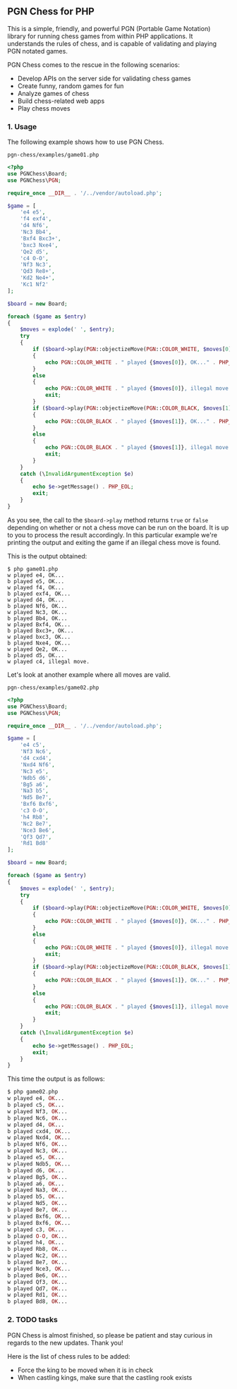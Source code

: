 ## PGN Chess for PHP

This is a simple, friendly, and powerful PGN (Portable Game Notation) library for running chess games from within PHP applications. It understands the rules of chess, and is capable of validating and playing PGN notated games.

PGN Chess comes to the rescue in the following scenarios:

- Develop APIs on the server side for validating chess games
- Create funny, random games for fun
- Analyze games of chess
- Build chess-related web apps
- Play chess moves

### 1. Usage

The following example shows how to use PGN Chess.

`pgn-chess/examples/game01.php`

```php
<?php
use PGNChess\Board;
use PGNChess\PGN;

require_once __DIR__ . '/../vendor/autoload.php';

$game = [
    'e4 e5',
    'f4 exf4',
    'd4 Nf6',
    'Nc3 Bb4',
    'Bxf4 Bxc3+',
    'bxc3 Nxe4',
    'Qe2 d5',
    'c4 O-O',
    'Nf3 Nc3',
    'Qd3 Re8+',
    'Kd2 Ne4+',
    'Kc1 Nf2'
];

$board = new Board;

foreach ($game as $entry)
{
    $moves = explode(' ', $entry);
    try
    {
        if ($board->play(PGN::objectizeMove(PGN::COLOR_WHITE, $moves[0])))
        {
            echo PGN::COLOR_WHITE . " played {$moves[0]}, OK..." . PHP_EOL;
        }
        else
        {
            echo PGN::COLOR_WHITE . " played {$moves[0]}, illegal move." . PHP_EOL;
            exit;
        }
        if ($board->play(PGN::objectizeMove(PGN::COLOR_BLACK, $moves[1])))
        {
            echo PGN::COLOR_BLACK . " played {$moves[1]}, OK..." . PHP_EOL;
        }
        else
        {
            echo PGN::COLOR_BLACK . " played {$moves[1]}, illegal move." . PHP_EOL;
            exit;
        }
    }
    catch (\InvalidArgumentException $e)
    {
        echo $e->getMessage() . PHP_EOL;
        exit;
    }
}
```

As you see, the call to the `$board->play` method returns `true` or `false` depending on whether or not a chess move can be run on the board. It is up to you to process the result accordingly. In this particular example we're printing the output and exiting the game if an illegal chess move is found.

This is the output obtained:

    $ php game01.php
    w played e4, OK...
    b played e5, OK...
    w played f4, OK...
    b played exf4, OK...
    w played d4, OK...
    b played Nf6, OK...
    w played Nc3, OK...
    b played Bb4, OK...
    w played Bxf4, OK...
    b played Bxc3+, OK...
    w played bxc3, OK...
    b played Nxe4, OK...
    w played Qe2, OK...
    b played d5, OK...
    w played c4, illegal move.

Let's look at another example where all moves are valid.

`pgn-chess/examples/game02.php`

```php
<?php
use PGNChess\Board;
use PGNChess\PGN;

require_once __DIR__ . '/../vendor/autoload.php';

$game = [
    'e4 c5',
    'Nf3 Nc6',
    'd4 cxd4',
    'Nxd4 Nf6',
    'Nc3 e5',
    'Ndb5 d6',
    'Bg5 a6',
    'Na3 b5',
    'Nd5 Be7',
    'Bxf6 Bxf6',
    'c3 O-O',
    'h4 Rb8',
    'Nc2 Be7',
    'Nce3 Be6',
    'Qf3 Qd7',
    'Rd1 Bd8'
];

$board = new Board;

foreach ($game as $entry)
{
    $moves = explode(' ', $entry);
    try
    {
        if ($board->play(PGN::objectizeMove(PGN::COLOR_WHITE, $moves[0])))
        {
            echo PGN::COLOR_WHITE . " played {$moves[0]}, OK..." . PHP_EOL;
        }
        else
        {
            echo PGN::COLOR_WHITE . " played {$moves[0]}, illegal move." . PHP_EOL;
            exit;
        }
        if ($board->play(PGN::objectizeMove(PGN::COLOR_BLACK, $moves[1])))
        {
            echo PGN::COLOR_BLACK . " played {$moves[1]}, OK..." . PHP_EOL;
        }
        else
        {
            echo PGN::COLOR_BLACK . " played {$moves[1]}, illegal move." . PHP_EOL;
            exit;
        }
    }
    catch (\InvalidArgumentException $e)
    {
        echo $e->getMessage() . PHP_EOL;
        exit;
    }
}
```
This time the output is as follows:

```php
$ php game02.php
w played e4, OK...
b played c5, OK...
w played Nf3, OK...
b played Nc6, OK...
w played d4, OK...
b played cxd4, OK...
w played Nxd4, OK...
b played Nf6, OK...
w played Nc3, OK...
b played e5, OK...
w played Ndb5, OK...
b played d6, OK...
w played Bg5, OK...
b played a6, OK...
w played Na3, OK...
b played b5, OK...
w played Nd5, OK...
b played Be7, OK...
w played Bxf6, OK...
b played Bxf6, OK...
w played c3, OK...
b played O-O, OK...
w played h4, OK...
b played Rb8, OK...
w played Nc2, OK...
b played Be7, OK...
w played Nce3, OK...
b played Be6, OK...
w played Qf3, OK...
b played Qd7, OK...
w played Rd1, OK...
b played Bd8, OK...
```

### 2. TODO tasks

PGN Chess is almost finished, so please be patient and stay curious in regards to the new updates. Thank you!

Here is the list of chess rules to be added:

- Force the king to be moved when it is in check
- When castling kings, make sure that the castling rook exists

